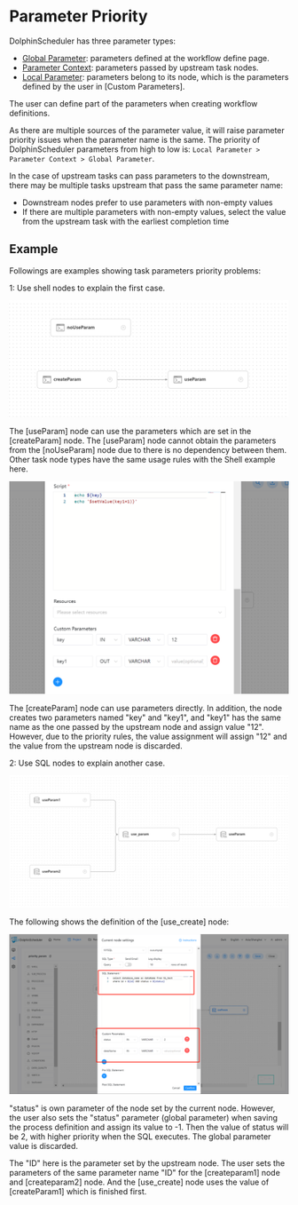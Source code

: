 # Parameter Priority

DolphinScheduler has three parameter types:

* [Global Parameter](global.md): parameters defined at the workflow define page.
* [Parameter Context](context.md): parameters passed by upstream task nodes.
* [Local Parameter](local.md): parameters belong to its node, which is the parameters defined by the user in [Custom Parameters].

The user can define part of the parameters when creating workflow definitions.

As there are multiple sources of the parameter value, it will raise parameter priority issues when the parameter name is the same. The priority of DolphinScheduler parameters from high to low is: `Local Parameter > Parameter Context > Global Parameter`.

In the case of upstream tasks can pass parameters to the downstream, there may be multiple tasks upstream that pass the same parameter name:

* Downstream nodes prefer to use parameters with non-empty values
* If there are multiple parameters with non-empty values, select the value from the upstream task with the earliest completion time

## Example

Followings are examples showing task parameters priority problems:

1: Use shell nodes to explain the first case.

![priority-parameter01](../../../../img/new_ui/dev/parameter/priority_parameter01.png)

The [useParam] node can use the parameters which are set in the [createParam] node. The [useParam] node cannot obtain the parameters from the [noUseParam] node due to there is no dependency between them. Other task node types have the same usage rules with the Shell example here.

![priority-parameter02](../../../../img/new_ui/dev/parameter/priority_parameter02.png)

The [createParam] node can use parameters directly. In addition, the node creates two parameters named "key" and "key1", and "key1" has the same name as the one passed by the upstream node and assign value "12". However, due to the priority rules, the value assignment will assign "12" and the value from the upstream node is discarded.

2: Use SQL nodes to explain another case.

![priority-parameter03](../../../../img/new_ui/dev/parameter/priority_parameter03.png)

The following shows the definition of the [use_create] node:

![priority-parameter04](../../../../img/new_ui/dev/parameter/priority_parameter04.png)

"status" is own parameter of the node set by the current node. However, the user also sets the "status" parameter (global parameter) when saving the process definition and assign its value to -1. Then the value of status will be 2, with higher priority when the SQL executes. The global parameter value is discarded.

The "ID" here is the parameter set by the upstream node. The user sets the parameters of the same parameter name "ID" for the [createparam1] node and [createparam2] node. And the [use_create] node uses the value of [createParam1] which is finished first.
